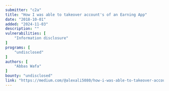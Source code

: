 ```yaml
---
submitter: "c2a"
title: "How I was able to takeover account's of an Earning App"
date: "2018-10-01"
added: "2024-11-03"
description: ""
vulnerabilities: [
    "Information disclosure"
]
programs: [
    "undisclosed"
]
authors: [
    "Abbas Wafa"
]
bounty: "undisclosed"
link: "https://medium.com/@alexali5080/how-i-was-able-to-takeover-accounts-of-an-earning-app-c22d07d8ce9"
---
```




